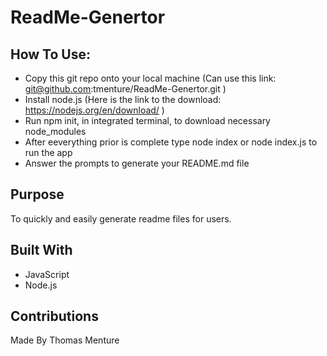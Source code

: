 # ReadMe-Genertor

## How To Use:
* Copy this git repo onto your local machine (Can use this link: git@github.com:tmenture/ReadMe-Genertor.git )
* Install node.js (Here is the link to the download: https://nodejs.org/en/download/ )
* Run npm init, in integrated terminal, to download necessary node_modules 
* After eeverything prior is complete type node index or node index.js to run the app
* Answer the prompts to generate your README.md file

## Purpose
To quickly and easily generate readme files for users.

## Built With
* JavaScript
* Node.js

## Contributions
Made By Thomas Menture
